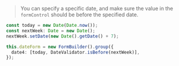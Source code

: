 > You can specify a specific date, and make sure the value in the `formControl` should be before the specified date.

```typescript
const today = new Date(Date.now());
const nextWeek: Date = new Date();
nextWeek.setDate(new Date().getDate() + 7);

this.dateForm = new FormBuilder().group({
  date4: [today, DateValidator.isBefore(nextWeek)],
});
```
